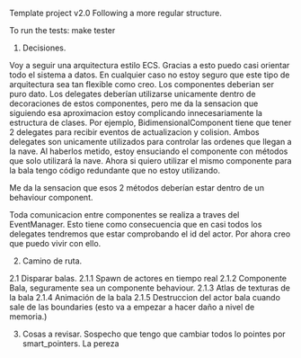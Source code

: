 Template project v2.0
Following a more regular structure.

To run the tests:
make tester


1. Decisiones.

Voy a seguir una arquitectura estilo ECS. Gracias a esto puedo casi orientar todo el sistema a datos. En cualquier caso no estoy seguro que este tipo de arquitectura sea tan flexible como creo. Los componentes deberian ser puro dato.
Los delegates deberían utilizarse unicamente dentro de decoraciones de estos componentes, pero me da la sensacion que siguiendo esa aproximacion estoy complicando innecesariamente la estructura de clases.
Por ejemplo, BidimensionalComponent tiene que tener 2 delegates para recibir eventos de actualizacion y colision. Ambos delegates son unicamente utilizados para controlar las ordenes que llegan a la nave.
Al haberlos metido, estoy ensuciando el componente con métodos que solo utilizará la nave.
Ahora si quiero utilizar el mismo componente para la bala tengo código redundante que no estoy utilizando.

Me da la sensacion que esos 2 métodos deberían estar dentro de un behaviour component.

Toda comunicacion entre componentes se realiza a traves del EventManager. Esto tiene como consecuencia que en casi todos los delegates tendremos
que estar comprobando el id del actor. Por ahora creo que puedo vivir con ello.



2. Camino de ruta.

2.1 Disparar balas.
    2.1.1 Spawn de actores en tiempo real
    2.1.2 Componente Bala, seguramente sea un componente behaviour.
    2.1.3 Atlas de texturas de la bala
    2.1.4 Animación de la bala
    2.1.5 Destruccion del actor bala cuando sale de las boundaries (esto va a empezar a hacer daño a nivel de memoria.)


3. Cosas a revisar.
    Sospecho que tengo que cambiar todos lo pointes por smart_pointers. La pereza